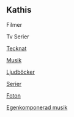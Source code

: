 ## Kathis 

Filmer

Tv Serier  <a href="kathiscat.github.io/Kathis/sidor/tv.html">
        

            

Tecknat

Musik

Ljudböcker

Serier

Foton

Egenkomponerad musik

